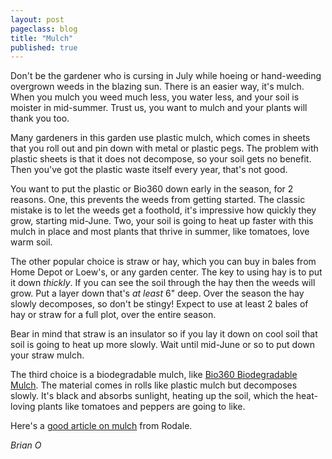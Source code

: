 ```yaml
---
layout: post
pageclass: blog
title: "Mulch"
published: true
---
```

Don't be the gardener who is cursing in July while hoeing or hand-weeding overgrown weeds in the blazing sun. There is an easier way, it's mulch. When you mulch you weed much less, you water less, and your soil is moister in mid-summer. Trust us, you want to mulch and your plants will thank you too.

Many gardeners in this garden use plastic mulch, which comes in sheets that you roll out and pin down with metal or plastic pegs. The problem with plastic sheets is that it does not decompose, so your soil gets no benefit. Then you've got the plastic waste itself every year, that's not good.

You want to put the plastic or Bio360 down early in the season, for 2 reasons. One, this prevents the weeds from getting started. The classic mistake is to let the weeds get a foothold, it's impressive how quickly they grow, starting mid-June. Two, your soil is going to heat up faster with this mulch in place and most plants that thrive in summer, like tomatoes, love warm soil.

The other popular choice is straw or hay, which you can buy in bales from Home Depot or Loew's, or any garden center. The key to using hay is to put it down *thickly*. If you can see the soil through the hay then the weeds will grow. Put a layer down that's *at least* 6" deep. Over the season the hay slowly decomposes, so don't be stingy! Expect to use at least 2 bales of hay or straw for a full plot, over the entire season.

Bear in mind that straw is an insulator so if you lay it down on cool soil that soil is going to heat up more slowly. Wait until mid-June or so to put down your straw mulch.

The third choice is a biodegradable mulch, like [Bio360 Biodegradable Mulch](http://www.johnnyseeds.com/p-6978-bio360-biodegradable-mulch-45-x-32.aspx). The material comes in rolls like plastic mulch but decomposes slowly. It's black and absorbs sunlight, heating up the soil, which the heat-loving plants like tomatoes and peppers are going to like.

Here's a [good article on mulch](http://www.rodalesorganiclife.com/garden/what-every-gardener-should-know-mulching) from Rodale.

*Brian O*

